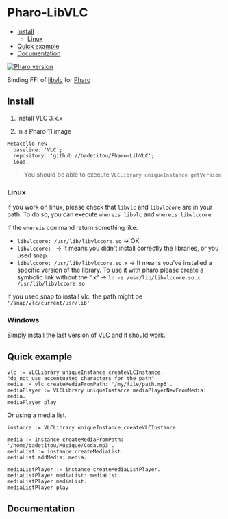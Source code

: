 # Pharo-LibVLC <!-- omit in toc -->

- [Install](#install)
  - [Linux](#linux)
- [Quick example](#quick-example)
- [Documentation](#documentation)

[![Pharo version](https://img.shields.io/badge/Pharo-11.0-%23aac9ff.svg)](https://pharo.org/download)

Binding FFI of [libvlc](https://www.videolan.org/developers/vlc/doc/doxygen/html/group__libvlc.html) for [Pharo](http://pharo.org/) 

## Install

1. Install VLC 3.x.x

2. In a Pharo 11 image

```st
Metacello new
  baseline: 'VLC';
  repository: 'github://badetitou/Pharo-LibVLC';
  load.
```

> You should be able to execute `VLCLibrary uniqueInstance getVersion`

### Linux

If you work on linux, please check that `libvlc` and `libvlccore` are in your path.
To do so, you can execute `whereis libvlc` and `whereis libvlccore`.

If the `whereis` command return something like:

- `libvlccore: /usr/lib/libvlccore.so` → OK
- `libvlccore: ` → It means you didn't install correctly the libraries, or you used snap.
- `libvlccore: /usr/lib/libvlccore.so.x` → It means you've installed a specific version of the library. To use it with pharo please create a symbolic link without the ".x" → `ln -s /usr/lib/libvlccore.so.x /usr/lib/libvlccore.so`

If you used snap to install vlc, the path might be ` '/snap/vlc/current/usr/lib'`

### Windows

Simply install the last version of VLC and it should work.

## Quick example

```st
vlc := VLCLibrary uniqueInstance createVLCInstance.
"do not use accentuated characters for the path"
media := vlc createMediaFromPath: '/my/file/path.mp3'.
mediaPlayer := VLCLibrary uniqueInstance mediaPlayerNewFromMedia: media.
mediaPlayer play
```

Or using a media list.

```st
instance := VLCLibrary uniqueInstance createVLCInstance.
 
media := instance createMediaFromPath: '/home/badetitou/Musique/Coda.mp3'.
mediaList := instance createMediaList.
mediaList addMedia: media.

mediaListPlayer := instance createMediaListPlayer.
mediaListPlayer mediaList: mediaList.
mediaListPlayer mediaList.
mediaListPlayer play
```

## Documentation
